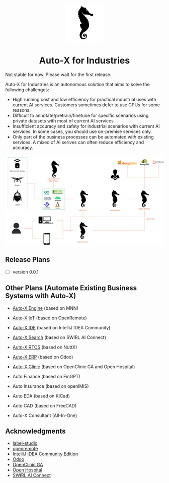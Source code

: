<div align="center">
  <img src="assets/logo.png" height="120">
</div>
<div align="center">
  <h1>Auto-X for Industries</h1>
</div>

Not stable for now. Please wait for the first release.

Auto-X for Industries is an autonomous solution that aims to solve the following challenges:

- High running cost and low efficiency for practical industrial uses with current AI services. Customers sometimes defer to use GPUs for some reasons.
- Difficult to annotate/pretrain/finetune for specific scenarios using private datasets with most of current AI services
- Insufficient accuracy and safety for industrial scenarios with current AI services. In some cases, you should use on-premise services only.
- Only part of the business processes can be automated with existing services. A mixed of AI serives can often reduce efficiency and accuracy. 

<div  align="center">
  <img src="assets/framework.png" width="800"/>
</div>

## Release Plans

- [ ] version 0.0.1

## Other Plans (Automate Existing Business Systems with Auto-X)

- [Auto-X Engine](https://github.com/HairongWu/Auto-X-Engine) (based on MNN)
- [Auto-X IoT](https://github.com/HairongWu/Auto-X-IoT) (based on OpenRemote)
- [Auto-X IDE](https://github.com/HairongWu/auto-intellij-community) (based on IntelliJ IDEA Community)
- [Auto-X Search](https://github.com/HairongWu/Auto-X-Search) (based on SWIRL AI Connect)
- [Auto-X RTOS](https://github.com/HairongWu/NuttX-for-AutoX) (based on NuttX)
- [Auto-X ERP](https://github.com/HairongWu/Auto-X-ERP) (based on Odoo)
- [Auto-X Clinic](https://github.com/HairongWu/AutoX-Clinic) (based on OpenClinic GA and Open Hospital)
- Auto Finance (based on FinGPT)
- Auto Insurance (based on openIMIS)
- Auto EDA (based on KiCad)
- Auto CAD (based on FreeCAD)

- Auto-X Consultant (All-In-One)

## Acknowledgments

- [label-studio](https://github.com/HumanSignal/label-studio)
- [openremote](https://github.com/openremote/openremote)
- [IntelliJ IDEA Community Edition](https://github.com/JetBrains/intellij-community)
- [Odoo](https://github.com/odoo/odoo)
- [OpenClinic GA](https://sourceforge.net/projects/open-clinic/)
- [Open Hospital](https://github.com/informatici/openhospital)
- [SWIRL AI Connect](https://github.com/swirlai/swirl-search)